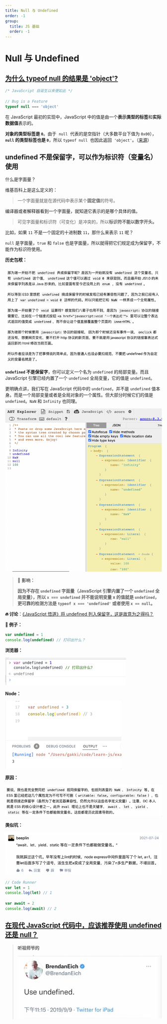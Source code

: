 ```yaml
---
title: Null 与 Undefined
order: -1
group:
  title: JS 基础
  order: -1
---
```


# Null 与 Undefined

## [为什么 typeof null 的结果是 'object'?](https://developer.mozilla.org/zh-CN/docs/Web/JavaScript/Reference/Operators/typeof#typeof_null)

```js
/* JavaScript 自诞生以来便如此 */

// Bug is a Feature
typeof null === 'object'
```

在 JavaScript 最初的实现中，JavaScript 中的值是由一个**表示类型的标签**和**实际数据值**表示的。

**对象的类型标签是 `0`**。由于  `null`  代表的是空指针（大多数平台下值为 `0x00`），**`null` 的类型标签也是 `0`**，所以 `typeof null`  也因此返回  `'object'`。（[来源](https://www.2ality.com/2013/10/typeof-null.html)）

<!-- 链接 502 -->
<!-- 曾有一个 ECMAScript 的修复提案（通过选择性加入的方式），但[被拒绝了](http://wiki.ecmascript.org/doku.php?id=harmony:typeof_null)。该提案会导致 `typeof null === 'null'`。 -->

## undefined 不是保留字，可以作为标识符（变量名）使用

什么是字面量？

维基百科上是这么定义的：

> 一个字面量就是在源代码中表示某个**固定值**的符号。

编译器或者解释器看到一个字面量，就知道它表示的是哪个具体的值。

> 可见字面量和标识符（可变化）是冲突的，所以**标识符不能以数字开头。**

比如，如果 `11` 不是一个固定的十进制数 `11`，那什么来表示 `11` 呢？

`null` 是字面量，`true` 和 `false` 也是字面量，所以就得把它们规定成为保留字，不能作为标识符使用。

**历史包袱：**

![](https://raw.githubusercontent.com/chuenwei0129/my-picgo-repo/master/js/SCR-20220509-fzv.png)

**`undefined` 不是保留字**，你可以定义一个名为 `undefined` 的局部变量。而且 JavaScript 引擎已经内置了一个 `undefined` 全局变量，它的值是 `undefined`。

更明确点讲，我们写在 JavaScript 代码中的 `undefined`，并不是 `undefined` 值本身。而是一个局部变量或者是全局对象的一个属性。但大部分时候它们的值是 `undefined`。`NaN` 和 `Infinity` 也同理。

![](https://raw.githubusercontent.com/chuenwei0129/my-picgo-repo/master/js/SCR-20220509-g29.png)

> 🍑 **影响：**
>
> **因为不存在 `undefined` 字面量（JavaScript 引擎内置了一个 `undefined` 全局变量），所以 `x === undefined` 并不能说明变量 x 的值就是 `undefined`，更可靠的检测方法是 `typeof x === 'undefined'` 或者使用 `x == null`。**

**🔥 讨论**：[《JavaScript 悟道》将 undefined 列入保留字，这是故意为之得吗？](https://www.zhihu.com/question/472379938)

**🌰 例子：**

```js
var undefined = 1
console.log(undefined) // 打印出什么？
```

**浏览器：**

![](https://raw.githubusercontent.com/chuenwei0129/my-picgo-repo/master/js/SCR-20220509-gsd.png)

**Node：**

![](https://raw.githubusercontent.com/chuenwei0129/my-picgo-repo/master/js/SCR-20220509-gtq.png)

**原因：**

![](https://raw.githubusercontent.com/chuenwei0129/my-picgo-repo/master/js/SCR-20220509-fzc.png)

**类似坑：**

![](https://raw.githubusercontent.com/chuenwei0129/my-picgo-repo/master/js/SCR-20220509-fz1.png)

```js
// Code Runner
var let = 1
console.log(let) // 1

var await = 2
console.log(await) // 2
```

## [在现代 JavaScript 代码中，应该推荐使用 undefined 还是 null？](https://www.zhihu.com/question/479435433/answer/2057762335)

> **听祖师爷的**
>
> ![](https://raw.githubusercontent.com/chuenwei0129/my-picgo-repo/master/js/SCR-20220509-gxu.png)
